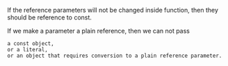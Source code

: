 

If the reference parameters will not be changed inside function, then they should be reference to const.

If we make a parameter a plain reference, then we can not pass

    a const object,
    or a literal,
    or an object that requires conversion to a plain reference parameter.

